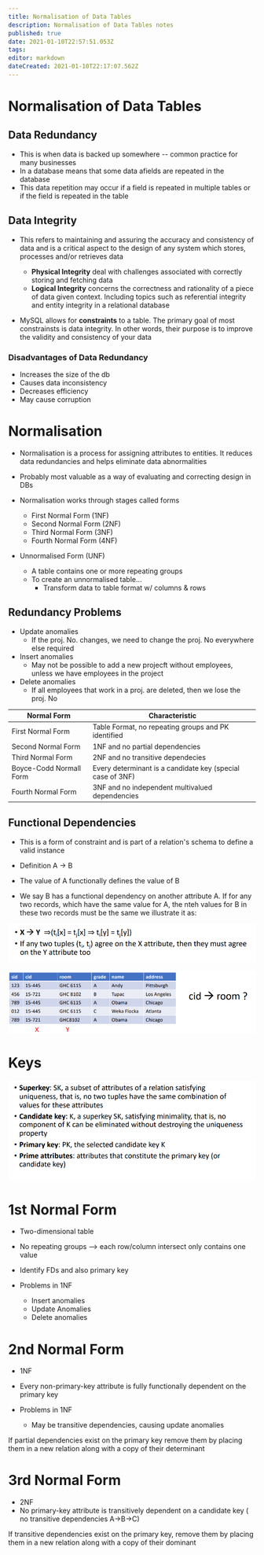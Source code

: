 ```yaml
---
title: Normalisation of Data Tables
description: Normalisation of Data Tables notes
published: true
date: 2021-01-10T22:57:51.053Z
tags: 
editor: markdown
dateCreated: 2021-01-10T22:17:07.562Z
---
```


# Normalisation of Data Tables

## Data Redundancy

- This is when data is backed up somewhere -- common practice for many businesses
- In a database means that some data afields are repeated in the database
- This data repetition may occur if a field is repeated in multiple tables or if the field is repeated in the table

## Data Integrity

- This refers to maintaining and assuring the accuracy and consistency of data and is a critical aspect to the design of any system which stores, processes and/or retrieves data

	- **Physical Integrity** deal with challenges associated with correctly storing and fetching data
  - **Logical Integrity** concerns the correctness and rationality of a piece of data given context. Including topics such as referential integrity and entity integrity in a relational database

- MySQL allows for **constraints** to a table. The primary goal of most constrainsts is data integrity. In other words, their purpose is to improve the validity and consistency of your data

### Disadvantages of Data Redundancy

- Increases the size of the db
- Causes data inconsistency
- Decreases efficiency
- May cause corruption

# Normalisation
- Normalisation is a process for assigning attributes to entities. It reduces data redundancies and helps eliminate data abnormalities
- Probably most valuable as a way of evaluating and correcting design in DBs
- Normalisation works through stages called forms
	- First Normal Form (1NF)
  - Second Normal Form (2NF)
  - Third Normal Form (3NF)
  - Fourth Normal Form (4NF)

- Unnormalised Form (UNF)
	- A table contains one or more repeating groups
  - To create an unnormalised table...
  	- Transform data to table format w/ columns & rows
    
## Redundancy Problems
- Update anomalies
	- If the proj. No. changes, we need to change the proj. No everywhere else required
- Insert anomalies
	- May not be possible to add a new projecft without employees, unless we have employees in the project
- Delete anomalies
	- If all employees that work in a proj. are deleted, then we lose the proj. No


|Normal Form|Characteristic|
|-----------|--------------|
|First Normal Form| Table Format, no repeating groups and PK identified|
|Second Normal Form|1NF and no partial dependencies|
|Third Normal Form|2NF and no transitive dependecies|
|Boyce-Codd Normall Form|Every determinant is a candidate key (special case of 3NF)|
|Fourth Normal Form|3NF and no independent multivalued dependencies|

## Functional Dependencies
- This is a form of constraint and is part of a relation's schema to define a valid instance
- Definition A -> B
- The value of A functionally defines the value of B

- We say B has a functional dependency on another attribute A. If for any two records, which have the same value for A, the nteh values for B in these two records must be the same we illustrate it as:

![normalisation-functional-dependency.png](/normalisation-functional-dependency-1.png)

![normalisation-functional-dependency-2.png](/normalisation-functional-dependency-2.png)

# Keys

![normalisation-keys.png](/normalisation-keys.png)

# 1st Normal Form

- Two-dimensional table
- No repeating groups --> each row/column intersect only contains one value
- Identify FDs and also primary key

- Problems in 1NF
	- Insert anomalies
  - Update Anomalies
  - Delete anomalies

# 2nd Normal Form

- 1NF
- Every non-primary-key attribute is fully functionally dependent on the primary key

- Problems in 1NF
	- May be transitive dependencies, causing update anomalies

If partial dependencies exist on the primary key remove them by placing them in a new relation along with a copy of their determinant

# 3rd Normal Form

- 2NF
- No primary-key attribute is transitively dependent on a candidate key ( no transitive dependencies A->B->C)

If transitive dependencies exist on the primary key, remove them by placing them in a new relation along with a copy of their dominant










